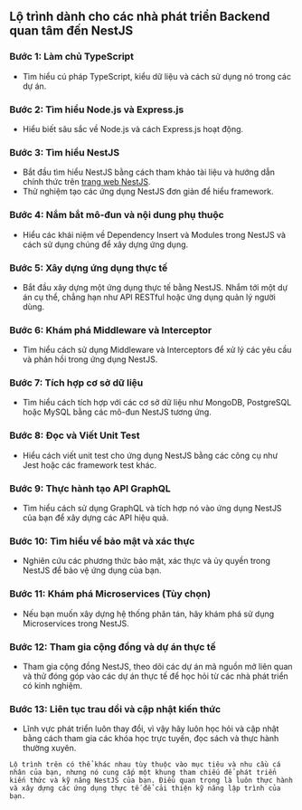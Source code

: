 ## Lộ trình dành cho các nhà phát triển Backend quan tâm đến NestJS

### Bước 1: Làm chủ TypeScript

- Tìm hiểu cú pháp TypeScript, kiểu dữ liệu và cách sử dụng nó trong các dự án.

### Bước 2: Tìm hiểu Node.js và Express.js

- Hiểu biết sâu sắc về Node.js và cách Express.js hoạt động.

### Bước 3: Tìm hiểu NestJS

- Bắt đầu tìm hiểu NestJS bằng cách tham khảo tài liệu và hướng dẫn chính thức trên [trang web NestJS](https://nestjs.com/).
- Thử nghiệm tạo các ứng dụng NestJS đơn giản để hiểu framework.

### Bước 4: Nắm bắt mô-đun và nội dung phụ thuộc

- Hiểu các khái niệm về Dependency Insert và Modules trong NestJS và cách sử dụng chúng để xây dựng ứng dụng.

### Bước 5: Xây dựng ứng dụng thực tế

- Bắt đầu xây dựng một ứng dụng thực tế bằng NestJS. Nhắm tới một dự án cụ thể, chẳng hạn như API RESTful hoặc ứng dụng quản lý người dùng.

### Bước 6: Khám phá Middleware và Interceptor

- Tìm hiểu cách sử dụng Middleware và Interceptors để xử lý các yêu cầu và phản hồi trong ứng dụng NestJS.

### Bước 7: Tích hợp cơ sở dữ liệu

- Tìm hiểu cách tích hợp với các cơ sở dữ liệu như MongoDB, PostgreSQL hoặc MySQL bằng các mô-đun NestJS tương ứng.

### Bước 8: Đọc và Viết Unit Test

- Hiểu cách viết unit test cho ứng dụng NestJS bằng các công cụ như Jest hoặc các framework test khác.

### Bước 9: Thực hành tạo API GraphQL

- Tìm hiểu cách sử dụng GraphQL và tích hợp nó vào ứng dụng NestJS của bạn để xây dựng các API hiệu quả.

### Bước 10: Tìm hiểu về bảo mật và xác thực

- Nghiên cứu các phương thức bảo mật, xác thực và ủy quyền trong NestJS để bảo vệ ứng dụng của bạn.

### Bước 11: Khám phá Microservices (Tùy chọn)

- Nếu bạn muốn xây dựng hệ thống phân tán, hãy khám phá sử dụng Microservices trong NestJS.

### Bước 12: Tham gia cộng đồng và dự án thực tế

- Tham gia cộng đồng NestJS, theo dõi các dự án mã nguồn mở liên quan và thử đóng góp vào các dự án thực tế để học hỏi từ các nhà phát triển có kinh nghiệm.

### Bước 13: Liên tục trau dồi và cập nhật kiến thức

- Lĩnh vực phát triển luôn thay đổi, vì vậy hãy luôn học hỏi và cập nhật bằng cách tham gia các khóa học trực tuyến, đọc sách và thực hành thường xuyên.

```
Lộ trình trên có thể khác nhau tùy thuộc vào mục tiêu và nhu cầu cá nhân của bạn, nhưng nó cung cấp một khung tham chiếu để phát triển kiến thức và kỹ năng NestJS của bạn. Điều quan trọng là luôn thực hành và xây dựng các ứng dụng thực tế để cải thiện kỹ năng lập trình của bạn.
```